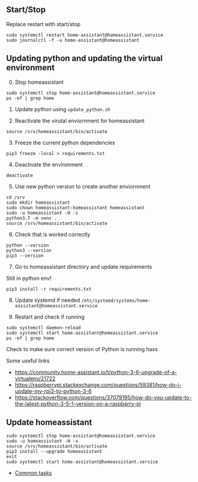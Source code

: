 ## Start/Stop 

Replace restart with start/stop

~~~
sudo systemctl restart home-assistant@homeassistant.service
sudo journalctl -f -u home-assistant@homeassistant
~~~

## Updating python and updating the virtual environment
0. Stop homeassistant

~~~
sudo systemctl stop home-assistant@homeassistant.service
ps -ef | grep home
~~~

1. Update python using `update_python.sh`

2. Reactivate the virutal enviornment for homeassistant

~~~
source /srv/homeassistant/bin/activate
~~~

3. Freeze the current python dependencies

~~~
pip3 freeze -local > requirements.txt
~~~

4. Deactivate the environment

~~~
deactivate
~~~

5. Use new python version to create another enviornment

~~~
cd /srv
sudo mkdir homeassistant
sudo chown homeassistant:homeassistant homeassistant
sudo -u homeassistant -H -s
python3.7 -m venv .
source /srv/homeassistant/bin/activate
~~~

6. Check that is worked correctly

~~~
python --version
python3 --version
pip3 --version
~~~

7. Go to homeassistant directory and update requirements

Still in python env!

~~~
pip3 install -r requirements.txt
~~~

8. Update systemd if needed `/etc/systemd/systems/home-assistant@homeassistant.service`

9. Restart and check if running

~~~
sudo systemctl daemon-reload
sudo systemctl start home-assistant@homeassistant.service
ps -ef | grep home
~~~

Check to make sure correct version of Python is running hass

Some useful links

* https://community.home-assistant.io/t/python-3-6-upgrade-of-a-virtualenv/21722
* https://raspberrypi.stackexchange.com/questions/59381/how-do-i-update-my-rpi3-to-python-3-6
* https://stackoverflow.com/questions/37079195/how-do-you-update-to-the-latest-python-3-5-1-version-on-a-raspberry-pi

## Update homeassistant

~~~
sudo systemctl stop home-assistant@homeassistant.service
sudo -u homeassistant -H -s
source /srv/homeassistant/bin/activate
pip3 install --upgrade homeassistant
exit
sudo systemctl start home-assistant@homeassistant.service
~~~

* [Common tasks](https://www.home-assistant.io/docs/installation/hassbian/common-tasks/)
